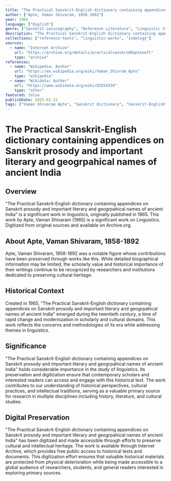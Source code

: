 ```yaml
---
title: "The Practical Sanskrit-English dictionary containing appendices on Sanskrit prosody and important literary and geogrpahical names of ancient India"
author: ["Apte, Vaman Shivaram, 1858-1892"]
year: 1965
language: ["English"]
genre: ["Sanskrit Lexicography", "Reference Literature", "Linguistic Studies"]
description: "The Practical Sanskrit-English dictionary containing appendices on Sanskrit prosody and important literary and geogrpahical names of ancient India by Apte, Vaman Shivaram (1965) is a significant work on Linguistics. Digitized from original sources and available on Archive.org."
collections: ["reference-texts", "linguistic-works", "indology"]
sources:
  - name: "Internet Archive"
    url: "https://archive.org/details/practicalsanskri00apteuoft"
    type: "archive"
references:
  - name: "Wikipedia: Author"
    url: "https://en.wikipedia.org/wiki/Vaman_Shivram_Apte"
    type: "wikipedia"
  - name: "Wikidata: Author"
    url: "https://www.wikidata.org/wiki/Q3554339"
    type: "other"
featured: false
publishDate: 2025-01-22
tags: ["Vaman Shivaram Apte", "Sanskrit dictionary", "Sanskrit-English", "prosody", "chandas", "Sanskrit lexicography", "geographical names", "literary names", "reference work", "classical Sanskrit", "Indian philology"]
---
```


# The Practical Sanskrit-English dictionary containing appendices on Sanskrit prosody and important literary and geogrpahical names of ancient India

## Overview

"The Practical Sanskrit-English dictionary containing appendices on Sanskrit prosody and important literary and geogrpahical names of ancient India" is a significant work in linguistics, originally published in 1965. This work by Apte, Vaman Shivaram (1965) is a significant work on Linguistics. Digitized from original sources and available on Archive.org.

## About Apte, Vaman Shivaram, 1858-1892

Apte, Vaman Shivaram, 1858-1892 was a notable figure whose contributions have been preserved through works like this. While detailed biographical information may be limited, the scholarly value and historical importance of their writings continue to be recognized by researchers and institutions dedicated to preserving cultural heritage.

## Historical Context

Created in 1965, "The Practical Sanskrit-English dictionary containing appendices on Sanskrit prosody and important literary and geogrpahical names of ancient India" emerged during the twentieth century, a time of rapid change and modernization in scholarly and cultural domains. This work reflects the concerns and methodologies of its era while addressing themes in linguistics.

## Significance

"The Practical Sanskrit-English dictionary containing appendices on Sanskrit prosody and important literary and geogrpahical names of ancient India" holds considerable importance in the study of linguistics. Its preservation and digitization ensure that contemporary scholars and interested readers can access and engage with this historical text. The work contributes to our understanding of historical perspectives, cultural practices, and intellectual traditions, serving as a valuable primary source for research in multiple disciplines including history, literature, and cultural studies.

## Digital Preservation

"The Practical Sanskrit-English dictionary containing appendices on Sanskrit prosody and important literary and geogrpahical names of ancient India" has been digitized and made accessible through efforts to preserve cultural and intellectual heritage. The work is available through Internet Archive, which provides free public access to historical texts and documents. This digitization effort ensures that valuable historical materials are protected from physical deterioration while being made accessible to a global audience of researchers, students, and general readers interested in exploring primary sources.
